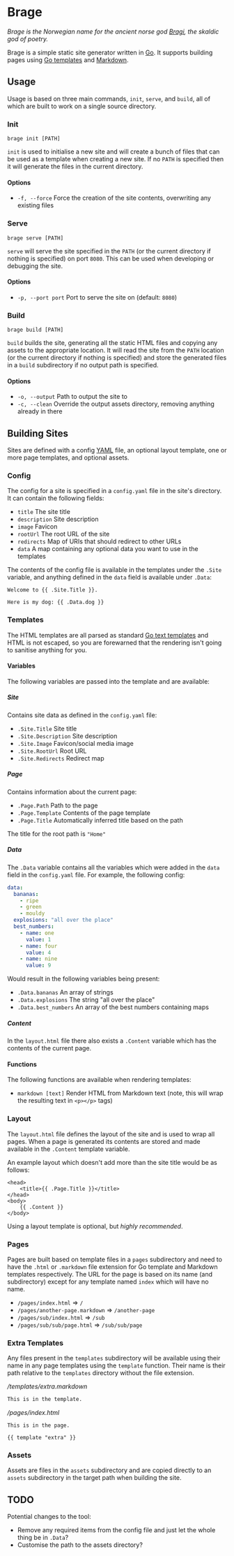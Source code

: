 # Brage

_Brage is the Norwegian name for the ancient norse god [Bragi](https://en.wikipedia.org/wiki/Bragi),
the skaldic god of poetry._

Brage is a simple static site generator written in [Go](https://go.dev/). It
supports building pages using [Go templates](https://pkg.go.dev/text/template) and
[Markdown](https://www.markdownguide.org/).

## Usage

Usage is based on three main commands, `init`, `serve`, and `build`, all of which
are built to work on a single source directory.

### Init

```shell
brage init [PATH]
```

`init` is used to initialise a new site and will create a bunch of files that can
be used as a template when creating a new site. If no `PATH` is specified then it
will generate the files in the current directory.

#### Options

* `-f, --force` Force the creation of the site contents, overwriting any existing files

### Serve

```shell
brage serve [PATH]
```

`serve` will serve the site specified in the `PATH` (or the current directory if
nothing is specified) on port `8080`. This can be used when developing or debugging
the site.

#### Options

* `-p, --port port` Port to serve the site on (default: `8080`)

### Build

```shell
brage build [PATH]
```

`build` builds the site, generating all the static HTML files and copying any assets
to the appropriate location. It will read the site from the `PATH` location (or the
current directory if nothing is specified) and store the generated files in a `build`
subdirectory if no output path is specified.

#### Options

* `-o, --output` Path to output the site to
* `-c, --clean` Override the output assets directory, removing anything already in there

## Building Sites

Sites are defined with a config [YAML](https://yaml.org/) file, an optional layout
template, one or more page templates, and optional assets.

### Config

The config for a site is specified in a `config.yaml` file in the site's directory.
It can contain the following fields:

* `title` The site title
* `description` Site description
* `image` Favicon
* `rootUrl` The root URL of the site
* `redirects` Map of URIs that should redirect to other URLs
* `data` A map containing any optional data you want to use in the templates

The contents of the config file is available in the templates under the `.Site` variable,
and anything defined in the `data` field is available under `.Data`:

```gohtml
Welcome to {{ .Site.Title }}.

Here is my dog: {{ .Data.dog }}
```

### Templates

The HTML templates are all parsed as standard [Go text templates](https://pkg.go.dev/text/template)
and HTML is not escaped, so you are forewarned that the rendering isn't going to
sanitise anything for you.

#### Variables

The following variables are passed into the template and are available:

##### Site

Contains site data as defined in the `config.yaml` file:

* `.Site.Title` Site title
* `.Site.Description` Site description
* `.Site.Image` Favicon/social media image
* `.Site.RootUrl` Root URL
* `.Site.Redirects` Redirect map

##### Page

Contains information about the current page:

* `.Page.Path` Path to the page
* `.Page.Template` Contents of the page template
* `.Page.Title` Automatically inferred title based on the path

The title for the root path is `"Home"`

##### Data

The `.Data` variable contains all the variables which were added in the `data` field
in the `config.yaml` file. For example, the following config:

```yaml
data:
  bananas:
    - ripe
    - green
    - mouldy
  explosions: "all over the place"
  best_numbers:
    - name: one
      value: 1
    - name: four
      value: 4
    - name: nine
      value: 9
```

Would result in the following variables being present:

* `.Data.bananas` An array of strings
* `.Data.explosions` The string "all over the place"
* `.Data.best_numbers` An array of the best numbers containing maps

##### Content

In the `layout.html` file there also exists a `.Content` variable which has the
contents of the current page.

#### Functions

The following functions are available when rendering templates:

* `markdown [text]` Render HTML from Markdown text (note, this will wrap the resulting text in `<p></p>` tags)

### Layout

The `layout.html` file defines the layout of the site and is used to wrap all pages.
When a page is generated its contents are stored and made available in the `.Content`
template variable.

An example layout which doesn't add more than the site title would be as follows:

```gohtml
<head>
    <title>{{ .Page.Title }}</title>
</head>
<body>
    {{ .Content }}
</body>
```

Using a layout template is optional, but _highly recommended_.

### Pages

Pages are built based on template files in a `pages` subdirectory and need to have
the `.html` or `.markdown` file extension for Go template and Markdown templates
respectively. The URL for the page is based on its name (and subdirectory) except
for any template named `index` which will have no name.

* `/pages/index.html` => `/`
* `/pages/another-page.markdown` => `/another-page`
* `/pages/sub/index.html` => `/sub`
* `/pages/sub/sub/page.html` => `/sub/sub/page`

### Extra Templates

Any files present in the `templates` subdirectory will be available using their name
in any page templates using the `template` function. Their name is their path relative
to the `templates` directory without the file extension.

_/templates/extra.markdown_
```markdown
This is in the template.
```

_/pages/index.html_
```gohtml
This is in the page.

{{ template "extra" }}
```

### Assets

Assets are files in the `assets` subdirectory and are copied directly to an `assets`
subdirectory in the target path when building the site.

## TODO

Potential changes to the tool:

* Remove any required items from the config file and just let the whole thing be in `.Data`?
* Customise the path to the assets directory?
